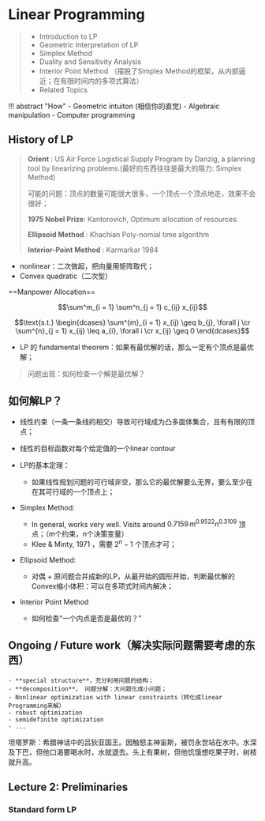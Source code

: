 # Linear Programming



> - Introduction to LP
> - Geometric Interpretation of LP
> - Simplex Method
> - Duality and Sensitivity Analysis
> - Interior Point Method （摆脱了Simplex Method的框架，从内部逼近；在有限时间内的多项式算法）
> - Related Topics

!!! abstract "How"
    - Geometric intuiton (相信你的直觉)
    - Algebraic manipulation
    - Computer programming 


## History of LP 

> **Orient** : US Air Force Logistical Supply Program by Danzig, a planning tool by linearizing problems.(最好的东西往往是最大的阻力:
>  Simplex Method)
>
> 可能的问题：顶点的数量可能很大很多，一个顶点一个顶点地走，效果不会很好；
> 
> **1975 Nobel Prize**: Kantorovich, Optimum allocation of resources.
>
> **Ellipsoid Method** : Khachian Poly-nomial time algorithm
>
> **Interior-Point Method** : Karmarkar 1984

- nonlinear：二次做起，把向量用矩阵取代；
- Convex quadratic（二次型）

==Manpower Allocation==

$$\sum^m_{i = 1} \sum^n_{j = 1} c_{ij} x_{ij}$$

$$\text{s.t.} \begin{dcases}  \sum^{m}_{i = 1} x_{ij} \geq b_{j}, \forall j \cr  \sum^{n}_{j = 1} x_{ij} \leq a_{i}, \forall i \cr x_{ij} \geq 0 \end{dcases}$$

- LP 的 fundamental theorem：如果有最优解的话，那么一定有个顶点是最优解；
> 问题出现：如何检查一个解是最优解？


## 如何解LP？
- 线性约束（一条一条线的相交）导致可行域成为凸多面体集合，且有有限的顶点；
- 线性的目标函数对每个给定值的一个linear contour 
- LP的基本定理：
    - 如果线性规划问题的可行域非空，那么它的最优解要么无界，要么至少在在其可行域的一个顶点上； 



- Simplex Method:
    - In general, works very well. Visits around $0.7159\hspace{2pt} m^{0.9522} n^{0.3109}$ 顶点；（$m$个约束，$n$个决策变量）
    - Klee & Minty, 1971 ，需要 $2^n - 1$ 个顶点才可；


- Ellipsoid Method:
    - 对偶 + 原问题合并成新的LP，从最开始的圆形开始，判断最优解的Convex缩小体积：可以在多项式时间内解决；

- Interior Point Method 
    - 如何检查“一个内点是否是最优的？”


## Ongoing / Future work（解决实际问题需要考虑的东西）
    - **special structure**，充分利用问题的结构；
    - **decomposition**， 问题分解：大问题化成小问题；
    - Nonlinear optimization with linear constraints（转化成linear Programming来解）
    - robust optimization
    - semidefinite optimization
    - ...


坦塔罗斯：希腊神话中的吕狄亚国王。因触怒主神宙斯，被罚永世站在水中。水深及下巴，但他口渴要喝水时，水就退去。头上有果树，但他饥饿想吃果子时，树枝就升高。


## Lecture 2: Preliminaries


### Standard form LP 